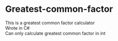 # Greatest-common-factor
This is a greatest common factor calculator  
Wrote in C#  
Can only calculate greatest common factor in int
